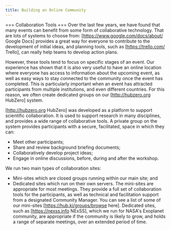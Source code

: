 ```yaml
---
title: Building an Online Community
---
```

=== Collaboration Tools ===
Over the last few years, we have found that many events can benefit from some form of collaborative technology. That are lots of systems to choose from:  [https://www.google.com/docs/about/ Google Docs] provides a great way for everyone to contribute to the development of initial ideas, and planning tools, such as [https://trello.com/ Trello], can really help teams to develop action plans.

However, these tools tend to focus on specific stages of an event. Our experience has shown that it is also very useful to have an online location where everyone has access to information about the upcoming event, as well as easy ways to stay connected to the community once the event has completed. This is particularly important when an event has attracted participants from multiple institutions, and even different countries. For this reason, we often create dedicated groups on our [http://hubzero.org HubZero] system.

[http://hubzero.org HubZero] was developed as a platform to support scientific collaboration. It is used to support research in many disciplines, and provides a wide range of collaborative tools. A private group on the system provides participants with a secure, facilitated, space in which they can:
 * Meet other participants;
 * Share and review background briefing documents;
 * Collaboratively develop project ideas;
 * Engage in online discussions, before, during and after the workshop.

We run two main types of collaboration sites: 
 * Mini-sites which are closed groups running within our main site; and 
 * Dedicated sites which run on their own servers.
The mini-sites are appropriate for most meetings. They provide a full set of collaboration tools for the participants, as well as technical and facilitation support from a designated Community Manager. You can see a list of some of our mini-sites [https://hub.ki/groups/browse here]. Dedicated sites, such as [https://nexss.info NExSS], which we run for NASA's Exoplanet community, are appropriate if the community is likely to grow, and holds a range of separate meetings, over an extended period of time.